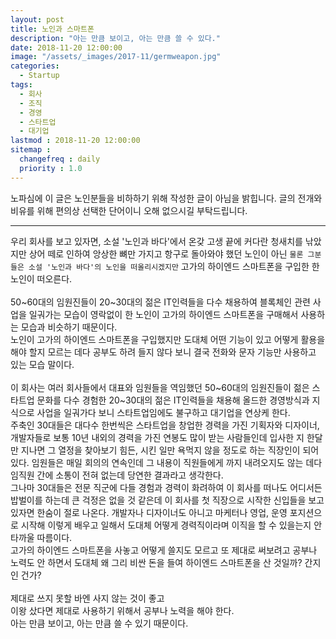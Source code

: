 ```yaml
---
layout: post
title: 노인과 스마트폰
description: "아는 만큼 보이고, 아는 만큼 쓸 수 있다."
date: 2018-11-20 12:00:00
image: "/assets/_images/2017-11/germweapon.jpg"
categories:
  - Startup
tags:
  - 회사
  - 조직
  - 경영
  - 스타트업
  - 대기업
lastmod : 2018-11-20 12:00:00
sitemap :
  changefreq : daily
  priority : 1.0
---
```



노파심에 이 글은 노인분들을 비하하기 위해 작성한 글이 아님을 밝힙니다. 글의 전개와 비유를 위해 편의상 선택한 단어이니 오해 없으시길 부탁드립니다.<br/>

---
우리 회사를 보고 있자면, 소설 '노인과 바다'에서 온갖 고생 끝에 커다란 청새치를 낚았지만 상어 떼로 인하여 앙상한 뼈만 가지고 항구로 돌아와야 했던 노인이 아닌 `물론 그분들은 소설 '노인과 바다'의 노인을 떠올리시겠지만` 고가의 하이엔드 스마트폰을 구입한 한 노인이 떠오른다.<br/>
<br/>
50~60대의 임원진들이 20~30대의 젊은 IT인력들을 다수 채용하여 블록체인 관련 사업을 일궈가는 모습이 영락없이 한 노인이 고가의 하이엔드 스마트폰을 구매해서 사용하는 모습과 비슷하기 때문이다.<br/>
노인이 고가의 하이엔드 스마트폰을 구입했지만 도대체 어떤 기능이 있고 어떻게 활용을 해야 할지 모르는 데다 공부도 하려 들지 않다 보니 결국 전화와 문자 기능만 사용하고 있는 모습 말이다.<br/>
<br/>
이 회사는 여러 회사들에서 대표와 임원들을 역임했던 50~60대의 임원진들이 젊은 스타트업 문화를 다수 경험한 20~30대의 젊은 IT인력들을 채용해 올드한 경영방식과 지식으로 사업을 일궈가다 보니 스타트업임에도 불구하고 대기업을 연상케 한다.<br/>
주축인 30대들은 대다수 한번씩은 스타트업을 창업한 경력을 가진 기획자와 디자이너, 개발자들로 보통 10년 내외의 경력을 가진 연봉도 많이 받는 사람들인데 입사한 지 한달만 지나면 그 열정을 찾아보기 힘든, 시킨 일만 욕먹지 않을 정도로 하는 직장인이 되어 있다. 임원들은 매일 회의의 연속인데 그 내용이 직원들에게 까지 내려오지도 않는 데다 임직원 간에 소통이 전혀 없는데 당연한 결과라고 생각한다.<br/>
그나마 30대들은 전문 직군에 다들 경험과 경력이 화려하여 이 회사를 떠나도 어디서든 밥벌이를 하는데 큰 걱정은 없을 것 같은데 이 회사를 첫 직장으로 시작한 신입들을 보고 있자면 한숨이 절로 나온다. 개발자나 디자이너도 아니고 마케터나 영업, 운영 포지션으로 시작해 이렇게 배우고 일해서 도대체 어떻게 경력직이라며 이직을 할 수 있을는지 안타까울 따름이다.<br/>
고가의 하이엔드 스마트폰을 사놓고 어떻게 쓸지도 모르고 또 제대로 써보려고 공부나 노력도 안 하면서 도대체 왜 그리 비싼 돈을 들여 하이엔드 스마트폰을 산 것일까? 간지인 건가?<br/>
<br/>
제대로 쓰지 못할 바엔 사지 않는 것이 좋고<br/>
이왕 샀다면 제대로 사용하기 위해서 공부나 노력을 해야 한다.<br/>
아는 만큼 보이고, 아는 만큼 쓸 수 있기 때문이다.
